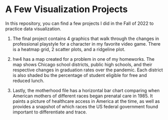 # A Few Visualization Projects

In this repository, you can find a few projects I did in the Fall of 2022 to practice data visualization. 

1) The final project contains 4 graphics that walk through the changes in professional playstyle for a character in my favorite video game. There is a heatmap grid, 2 scatter plots, and a ridgeline plot.

2) hw4 has a map created for a problem in one of my homeworks. The map shows Chicago school districts, public high schools, and their respective changes in graduation rates over the pandemic. Each district is also shaded bu the percentage of student eligible for free and reduced lunch.

3) Lastly, the motherhood file has a horizontal bar chart comparing when American mothers of different races began prenatal care in 1985. It paints a picture of healthcare access in America at the time, as well as provides a snapshot of which races the US federal government found important to differentiate and trace.
